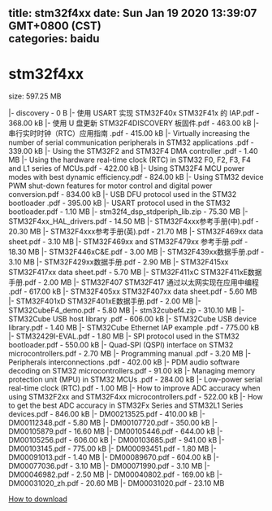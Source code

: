 
title: stm32f4xx
date: Sun Jan 19 2020 13:39:07 GMT+0800 (CST)    
categories: baidu
---

# stm32f4xx
size: 597.25 MB
 
 
|- discovery - 0 B
|- 使用 USART 实现 STM32F40x STM32F41x 的 IAP.pdf - 368.00 kB
|- 使用 U 盘更新 STM32F4DISCOVERY 板固件.pdf - 463.00 kB
|- 串行实时时钟（RTC）应用指南 .pdf - 415.00 kB
|- Virtually increasing the number of serial communication peripherals  in STM32 applications .pdf - 339.00 kB
|- Using the STM32F2 and STM32F4 DMA controller .pdf - 1.40 MB
|- Using the hardware real-time clock (RTC) in STM32 F0, F2, F3, F4 and L1 series of MCUs.pdf - 422.00 kB
|- Using STM32F4 MCU power modes with best dynamic efficiency.pdf - 824.00 kB
|- Using STM32 device PWM shut-down features for motor control and digital power conversion.pdf - 834.00 kB
|- USB DFU protocol used in the STM32 bootloader .pdf - 395.00 kB
|- USART protocol used in the STM32 bootloader.pdf - 1.10 MB
|- stm32f4_dsp_stdperiph_lib.zip - 75.30 MB
|- STM32F4xx_HAL_drivers.pdf - 14.50 MB
|- STM32F4xxx参考手册(中).pdf - 20.30 MB
|- STM32F4xxx参考手册(英).pdf - 21.70 MB
|- STM32F469xx data sheet.pdf - 3.10 MB
|- STM32F469xx and STM32F479xx 参考手册.pdf - 18.30 MB
|- STM32F446xC&E.pdf - 3.00 MB
|- STM32F439xx数据手册.pdf - 3.10 MB
|- STM32F429xx数据手册.pdf - 2.90 MB
|- STM32F415xx STM32F417xx data sheet.pdf - 5.70 MB
|- STM32F411xC STM32F411xE数据手册.pdf - 2.00 MB
|- STM32F407 STM32F417 通过以太网实现在应用中编程 .pdf - 617.00 kB
|- STM32F405xx STM32F407xx  data sheet.pdf - 5.60 MB
|- STM32F401xD STM32F401xE数据手册.pdf - 2.00 MB
|- STM32CubeF4_demo.pdf - 5.80 MB
|- stm32cubef4.zip - 310.10 MB
|- STM32Cube USB host library .pdf - 606.00 kB
|- STM32Cube USB device library.pdf - 1.40 MB
|- STM32Cube Ethernet IAP example .pdf - 775.00 kB
|- STM32429I-EVAL.pdf - 1.80 MB
|- SPI protocol used in the STM32 bootloader.pdf - 550.00 kB
|- Quad-SPI (QSPI) interface on STM32 microcontrollers.pdf - 2.70 MB
|- Programming manual .pdf - 3.20 MB
|- Peripherals interconnections .pdf - 402.00 kB
|- PDM audio software decoding on STM32 microcontrollers.pdf - 91.00 kB
|- Managing memory protection unit (MPU) in STM32 MCUs .pdf - 284.00 kB
|- Low-power serial real-time clock (RTC).pdf - 1.00 MB
|- How to improve ADC accuracy when using STM32F2xx and STM32F4xx microcontrollers.pdf - 522.00 kB
|- How to get the best ADC accuracy in STM32Fx Series and STM32L1 Series devices.pdf - 846.00 kB
|- DM00213525.pdf - 410.00 kB
|- DM00112348.pdf - 5.80 MB
|- DM00107720.pdf - 350.00 kB
|- DM00105879.pdf - 16.60 MB
|- DM00105446.pdf - 644.00 kB
|- DM00105256.pdf - 606.00 kB
|- DM00103685.pdf - 941.00 kB
|- DM00103145.pdf - 775.00 kB
|- DM00093451.pdf - 1.80 MB
|- DM00091013.pdf - 1.40 MB
|- DM00089670.pdf - 604.00 kB
|- DM00077036.pdf - 3.10 MB
|- DM00071990.pdf - 3.10 MB
|- DM00046982.pdf - 2.50 MB
|- DM00040802.pdf - 169.00 kB
|- DM00031020_zh.pdf - 20.60 MB
|- DM00031020.pdf - 23.10 MB

[How to download](https://bpcam.bemobtrk.com/go/2ceec3aa-1ca2-46d6-b9ff-aaa5c184517c?jno=1009)